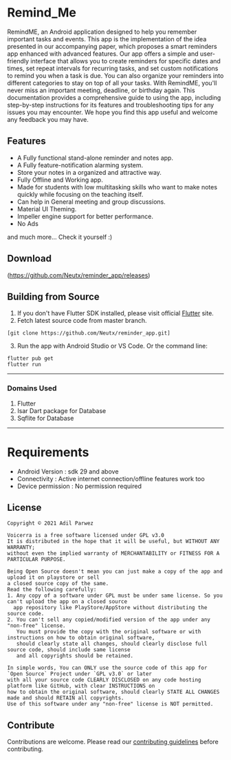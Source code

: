 # Remind_Me

RemindME, an Android application designed to help you remember important tasks and events. This app is the implementation of the idea presented in our accompanying paper, which proposes a smart reminders app enhanced with advanced features.
Our app offers a simple and user-friendly interface that allows you to create reminders for specific dates and times, set repeat intervals for recurring tasks, and set custom notifications to remind you when a task is due. You can also organize your reminders into different categories to stay on top of all your tasks.
With RemindME, you'll never miss an important meeting, deadline, or birthday again. This documentation provides a comprehensive guide to using the app, including step-by-step instructions for its features and troubleshooting tips for any issues you may encounter. We hope you find this app useful and welcome any feedback you may have.



## Features
 
 - A Fully functional stand-alone reminder and notes app.
 - A Fully feature-notification alarming system.
 - Store your notes in a organized and attractive way.
 - Fully Offline and Working app.
 - Made for students with low multitasking skills who want to make notes quickly while focusing on the teaching itself.
 - Can help in General meeting and group discussions.
 - Material UI Theming.
 - Impeller engine support for better performance.
 - No Ads


and much more...
Check it yourself :)


## Download

(https://github.com/Neutx/reminder_app/releases)

## Building from Source

1. If you don't have Flutter SDK installed, please visit official [Flutter](https://flutter.dev/) site.
2. Fetch latest source code from master branch.

```
[git clone https://github.com/Neutx/reminder_app.git]
```

3. Run the app with Android Studio or VS Code. Or the command line:

```
flutter pub get
flutter run
```


---

### Domains Used

1. Flutter
2. Isar Dart package for Database
3. Sqflite for Database
---


# Requirements
- Android Version : sdk 29 and above
- Connectivity : Active internet connection/offline features work too
- Device permission :
                     No permission required


## License

```
Copyright © 2021 Adil Parwez

Voicerra is a free software licensed under GPL v3.0
It is distributed in the hope that it will be useful, but WITHOUT ANY WARRANTY;
without even the implied warranty of MERCHANTABILITY or FITNESS FOR A PARTICULAR PURPOSE.
```

```
Being Open Source doesn't mean you can just make a copy of the app and upload it on playstore or sell
a closed source copy of the same.
Read the following carefully:
1. Any copy of a software under GPL must be under same license. So you can't upload the app on a closed source
  app repository like PlayStore/AppStore without distributing the source code.
2. You can't sell any copied/modified version of the app under any "non-free" license.
   You must provide the copy with the original software or with instructions on how to obtain original software,
   should clearly state all changes, should clearly disclose full source code, should include same license
   and all copyrights should be retained.

In simple words, You can ONLY use the source code of this app for `Open Source` Project under `GPL v3.0` or later
with all your source code CLEARLY DISCLOSED on any code hosting platform like GitHub, with clear INSTRUCTIONS on
how to obtain the original software, should clearly STATE ALL CHANGES made and should RETAIN all copyrights.
Use of this software under any "non-free" license is NOT permitted.
```


## Contribute

Contributions are welcome. Please read our [contributing guidelines](https://github.com/TheGuyDangerous/Voicerra/blob/main/CONTRIBUTING.md) before contributing.
